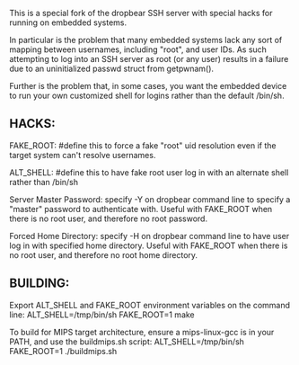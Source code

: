 This is a special fork of the dropbear SSH server with special hacks for running on embedded systems.

In particular is the problem that many embedded systems lack any sort of mapping between usernames, including "root", and user IDs.  As such attempting to log into an SSH server as root (or any user) results in a failure due to an uninitialized passwd struct from getpwnam().

Further is the problem that, in some cases, you want the embedded device to run your own customized shell for logins rather than the default /bin/sh.

HACKS:
-------
FAKE_ROOT: #define this to force a fake "root" uid resolution even if the target system can't resolve usernames.

ALT_SHELL: #define this to have fake root user log in with an alternate shell rather than /bin/sh

Server Master Password: specify -Y on dropbear command line to specify a "master" password to authenticate with. Useful with FAKE_ROOT when there is no root user, and therefore no root password.

Forced Home Directory: specify -H on dropbear command line to have user log in with specified home directory. Useful with FAKE_ROOT when there is no root user, and therefore no root home directory.

BUILDING:
---------
Export ALT_SHELL and FAKE_ROOT environment variables on the command line:
ALT_SHELL=/tmp/bin/sh FAKE_ROOT=1 make

To build for MIPS target architecture, ensure a mips-linux-gcc is in your PATH, and use the buildmips.sh script:
ALT_SHELL=/tmp/bin/sh FAKE_ROOT=1 ./buildmips.sh
